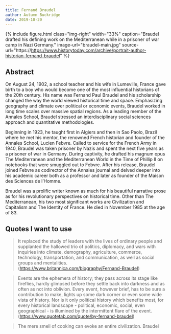 ```yaml
---
title: Fernand Braudel
author: Autumn Buckridge
date: 2019-10-20
---
```

{% include figure.html
  class="img-right"
  width="33%"
  caption="Braudel drafted his defining work on the Mediterranean while in a prisoner of war camp in Nazi Germany."
  image-url="braudel-main.jpg"
  source-url="https://https://www.historytoday.com/archive/portrait-author-historian-fernand-braudel"
%}
## Abstract

On August 24, 1902, a school teacher and his wife in Lumeville, France gave birth to a boy who would become one of the most influential historians of the 20th century. His name was Fernand Paul Braudel and his scholarship changed the way the world viewed historical time and space. Emphasizing geography and climate over political or economic events, Braudel worked in long time scales over massive spatial regions. As a leading member of the Annales School, Braudel stressed an interdisciplinary social sciences approach and quantitative methodologies. 

Beginning in 1923, he taught first in Algiers and then in Sao Paolo, Brazil where he met his mentor, the renowned French historian and founder of the Annales School, Lucien Febvre. Called to service for the French Army in 1940, Braudel was taken prisoner by Nazis and spent the next five years as a prisoner of war in Germany. During captivity, he drafted his magnum opus The Mediterranean and the Mediterranean World in the Time of Phillip II on notebooks that were smuggled out to Febvre. After his release, Braudel joined Febvre as codirector of the Annales journal and delved deeper into his academic career both as a professor and later as founder of the Maison des Sciences de l’Homme. 

Braudel was a prolific writer known as much for his beautiful narrative prose as for his revolutionary perspectives on historical time. Other than The Mediterranean, his two most significant works are Civilization and Capitalism and The Identity of France. He died in November 1985 at the age of 83. 

## Quotes I want to use

> It replaced the study of leaders with the lives of ordinary people and supplanted the hallowed trio of politics, diplomacy, and wars with inquiries into climate, demography, agriculture, commerce, technology, transportation, and communication, as well as social groups and mentalities. (https://www.britannica.com/biography/Fernand-Braudel)

> Events are the ephemera of history; they pass across its stage like fireflies, hardly glimpsed before they settle back into darkness and as often as not into oblivion. Every event, however brief, has to be sure a contribution to make, lights up some dark corner or even some wide vista of history. Nor is it only political history which benefits most, for every historical landscape - political, economic, social, even geographical - is illumined by the intermittent flare of the event. (https://www.quotetab.com/quote/by-fernand-braudel)

> The mere smell of cooking can evoke an entire civilization. Braudel
